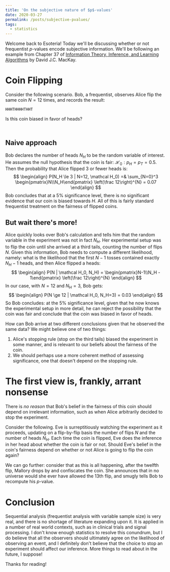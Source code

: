 ```yaml
---
title: 'On the subjective nature of $p$-values'
date: 2020-03-27
permalink: /posts/subjective-pvalues/
tags:
  - statistics
---
```


Welcome back to Esoteria! Today we'll be discussing whether or not frequentist $p$-values encode subjective information. We'll be following an example from Chapter 37 of [Information Theory, Inference, and Learning Algorithms](http://www.inference.org.uk/itprnn/book.pdf) by David J.C. MacKay.

# Coin Flipping
Consider the following scenario. Bob, a frequentist, observes Alice flip the same coin  $N=12$ times, and records the result:

`HHHTHHHHTHHT`

Is this coin biased in favor of heads?
$$\quad$$
## Naive approach
Bob declares the number of heads $N_H$ to be the random variable of interest. He assumes the null hypothesis that the coin is fair: $\mathcal H_0: p_H = p_T = 0.5$. Then the probability that Alice flipped 3 or fewer heads is:
$$
\begin{align}
P(N_H \le 3 | N=12, \mathcal H_0) =& \sum_{N=0}^3 \begin{pmatrix}N\\N_H\end{pmatrix} \left(\frac 12\right)^{N} = 0.07
\end{align}
$$
Bob concludes that at a 5% significance level, there is no significant evidence that our coin is biased towards $H$. All of this is fairly standard frequentist treatment on the fairness of flipped coins.

## But wait there's more!
Alice quickly looks over Bob's calculation and tells him that the random variable in the experiment was not in fact $N_H$. Her experimental setup was to flip the coin until she arrived at a third tails, counting the number of flips $N$. Given this information, Bob needs to compute a different likelihood, namely: what is the likelihood that the first $N-1$ tosses contained exactly $N_H - 1$ heads, and then Alice flipped a heads:
$$
\begin{align}
P(N | \mathcal H_0, N_H) = \begin{pmatrix}N-1\\N_H - 1\end{pmatrix} \left(\frac 12\right)^{N}
\end{align}
$$
In our case, with $N = 12$ and $N_H = 3$, Bob gets:
$$
\begin{align}
P(N \ge 12 | \mathcal H_0, N_H=3) = 0.03
\end{align}
$$
So Bob concludes: at the 5% significance level, given that he now knows the experimental setup in more detail, he can reject the possibility that the coin was fair and conclude that the coin was biased in favor of heads.

How can Bob arrive at two different conclusions given that he observed the same data? We might believe one of two things:
1. Alice's stopping rule (stop on the third tails) biased the experiment in some manner, and is relevant to our beliefs about the fairness of the coin.
2. We should perhaps use a more coherent method of assessing significance, one that doesn't depend on the stopping rule.

# The first view is, frankly, arrant nonsense
There is *no reason* that Bob's belief in the fairness of this coin should depend on irrelevant information, such as when Alice arbitrarily decided to stop the experiment.

Consider the following. Eve is surreptitiously watching the experiment as it proceeds, updating on a flip-by-flip basis the number of flips $N$ and the number of heads $N_H$. Each time the coin is flipped, Eve does the inference in her head about whether the coin is fair or not. Should Eve's belief in the coin's fairness depend on whether or not Alice is going to flip the coin again?

We can go further: consider that as this is all happening, after the twelfth flip, Mallory drops by and confiscates the coin. She announces that in no universe would she ever have allowed the 13th flip, and smugly tells Bob to recompute his $p$-value.

# Conclusion
Sequential analysis (frequentist analysis with variable sample size) is very real, and there is no shortage of literature expanding upon it. It is applied in a number of real world contexts, such as in clinical trials and signal processing. I don't know enough statistics to resolve this conundrum, but I do believe that all the observers should ultimately agree on the likelihood of observing an event, and I definitely don't believe that the choice to stop an experiment should affect our inference. More things to read about in the future, I suppose!

Thanks for reading!
